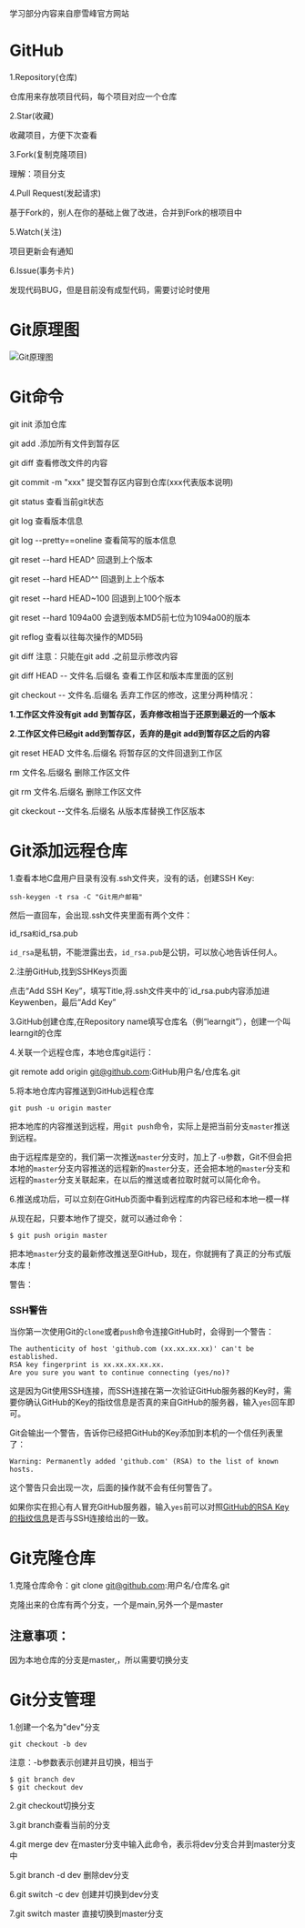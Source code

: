 学习部分内容来自廖雪峰官方网站

# GitHub

1.Repository(仓库)

仓库用来存放项目代码，每个项目对应一个仓库

2.Star(收藏)

收藏项目，方便下次查看

3.Fork(复制克隆项目)

理解：项目分支

4.Pull Request(发起请求)

基于Fork的，别人在你的基础上做了改进，合并到Fork的根项目中

5.Watch(关注)

项目更新会有通知

6.Issue(事务卡片)

发现代码BUG，但是目前没有成型代码，需要讨论时使用

# Git原理图

![Git原理图](C:\Users\Administrator\Desktop\杂项\Git原理图.jpg)

# Git命令

git init 添加仓库

git add .添加所有文件到暂存区

git diff 查看修改文件的内容

git commit -m "xxx"     提交暂存区内容到仓库(xxx代表版本说明)

git status  查看当前git状态

git log 查看版本信息

git log --pretty==oneline 查看简写的版本信息

git reset --hard HEAD^  回退到上个版本

git reset --hard HEAD^^ 回退到上上个版本

git reset --hard HEAD~100  回退到上100个版本

git reset --hard 1094a00  会退到版本MD5前七位为1094a00的版本

git reflog 查看以往每次操作的MD5码

git diff  注意：只能在git add .之前显示修改内容

git diff HEAD -- 文件名.后缀名    查看工作区和版本库里面的区别



git checkout -- 文件名.后缀名     丢弃工作区的修改，这里分两种情况：

**1.工作区文件没有git add 到暂存区，丢弃修改相当于还原到最近的一个版本**

**2.工作区文件已经git add到暂存区，丢弃的是git add到暂存区之后的内容**



git reset HEAD 文件名.后缀名  将暂存区的文件回退到工作区

rm 文件名.后缀名 删除工作区文件

git rm 文件名.后缀名  删除工作区文件

git ckeckout --文件名.后缀名 从版本库替换工作区版本



# Git添加远程仓库

1.查看本地C盘用户目录有没有.ssh文件夹，没有的话，创建SSH Key:

```
ssh-keygen -t rsa -C "Git用户邮箱"
```

然后一直回车，会出现.ssh文件夹里面有两个文件：

id_rsa`和`id_rsa.pub

`id_rsa`是私钥，不能泄露出去，`id_rsa.pub`是公钥，可以放心地告诉任何人。

2.注册GitHub,找到SSHKeys页面

点击“Add SSH Key”，填写Title,将.ssh文件夹中的`id_rsa.pub内容添加进Keywenben，最后“Add Key”

3.GitHub创建仓库,在Repository name填写仓库名（例“learngit”），创建一个叫learngit的仓库

4.关联一个远程仓库，本地仓库git运行：

git remote add origin git@github.com:GitHub用户名/仓库名.git

5.将本地仓库内容推送到GitHub远程仓库

```
git push -u origin master
```



把本地库的内容推送到远程，用`git push`命令，实际上是把当前分支`master`推送到远程。

由于远程库是空的，我们第一次推送`master`分支时，加上了`-u`参数，Git不但会把本地的`master`分支内容推送的远程新的`master`分支，还会把本地的`master`分支和远程的`master`分支关联起来，在以后的推送或者拉取时就可以简化命令。

6.推送成功后，可以立刻在GitHub页面中看到远程库的内容已经和本地一模一样

从现在起，只要本地作了提交，就可以通过命令：

```
$ git push origin master
```

把本地`master`分支的最新修改推送至GitHub，现在，你就拥有了真正的分布式版本库！



警告：

### SSH警告

当你第一次使用Git的`clone`或者`push`命令连接GitHub时，会得到一个警告：

```
The authenticity of host 'github.com (xx.xx.xx.xx)' can't be established.
RSA key fingerprint is xx.xx.xx.xx.xx.
Are you sure you want to continue connecting (yes/no)?
```

这是因为Git使用SSH连接，而SSH连接在第一次验证GitHub服务器的Key时，需要你确认GitHub的Key的指纹信息是否真的来自GitHub的服务器，输入`yes`回车即可。

Git会输出一个警告，告诉你已经把GitHub的Key添加到本机的一个信任列表里了：

```
Warning: Permanently added 'github.com' (RSA) to the list of known hosts.
```

这个警告只会出现一次，后面的操作就不会有任何警告了。

如果你实在担心有人冒充GitHub服务器，输入`yes`前可以对照[GitHub的RSA Key的指纹信息](https://help.github.com/articles/what-are-github-s-ssh-key-fingerprints/)是否与SSH连接给出的一致。



# Git克隆仓库

1.克隆仓库命令：git clone git@github.com:用户名/仓库名.git

克隆出来的仓库有两个分支，一个是main,另外一个是master

## 注意事项：

因为本地仓库的分支是master,，所以需要切换分支



# Git分支管理

1.创建一个名为"dev"分支

```
git checkout -b dev
```

注意：-b参数表示创建并且切换，相当于

```
$ git branch dev
$ git checkout dev
```

2.git checkout切换分支

3.git  branch查看当前的分支

4.git merge dev 在master分支中输入此命令，表示将dev分支合并到master分支中

5.git branch -d dev 删除dev分支

6.git switch -c dev 创建并切换到dev分支

7.git switch master 直接切换到master分支

